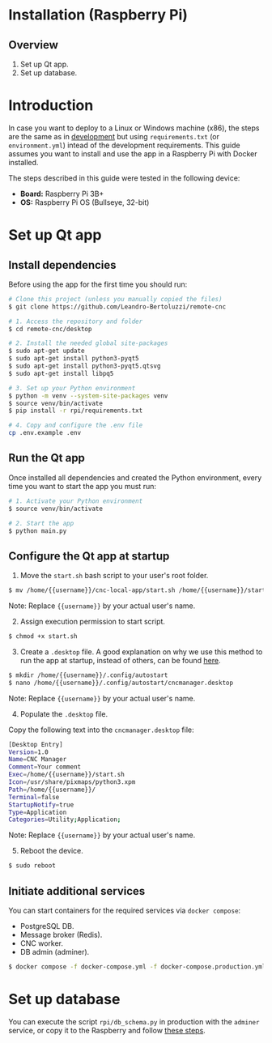 # Installation (Raspberry Pi)

## Overview

1. Set up Qt app.
1. Set up database.

# Introduction

In case you want to deploy to a Linux or Windows machine (x86), the steps are the same as in [development](./development.md) but using `requirements.txt` (or `environment.yml`) intead of the development requirements. This guide assumes you want to install and use the app in a Raspberry Pi with Docker installed.

The steps described in this guide were tested in the following device:
- **Board:** Raspberry Pi 3B+
- **OS:** Raspberry Pi OS (Bullseye, 32-bit)

# Set up Qt app

## Install dependencies

Before using the app for the first time you should run:

```bash
# Clone this project (unless you manually copied the files)
$ git clone https://github.com/Leandro-Bertoluzzi/remote-cnc

# 1. Access the repository and folder
$ cd remote-cnc/desktop

# 2. Install the needed global site-packages
$ sudo apt-get update
$ sudo apt-get install python3-pyqt5
$ sudo apt-get install python3-pyqt5.qtsvg
$ sudo apt-get install libpq5

# 3. Set up your Python environment
$ python -m venv --system-site-packages venv
$ source venv/bin/activate
$ pip install -r rpi/requirements.txt

# 4. Copy and configure the .env file
cp .env.example .env
```

## Run the Qt app

Once installed all dependencies and created the Python environment, every time you want to start the app you must run:

```bash
# 1. Activate your Python environment
$ source venv/bin/activate

# 2. Start the app
$ python main.py
```

## Configure the Qt app at startup

1. Move the `start.sh` bash script to your user's root folder.

```bash
$ mv /home/{{username}}/cnc-local-app/start.sh /home/{{username}}/start.sh
```
Note: Replace `{{username}}` by your actual user's name.

2. Assign execution permission to start script.

```bash
$ chmod +x start.sh
```

3. Create a `.desktop` file. A good explanation on why we use this method to run the app at startup, instead of others, can be found [here](https://learn.sparkfun.com/tutorials/how-to-run-a-raspberry-pi-program-on-startup/all).

```bash
$ mkdir /home/{{username}}/.config/autostart
$ nano /home/{{username}}/.config/autostart/cncmanager.desktop
```
Note: Replace `{{username}}` by your actual user's name.

4. Populate the `.desktop` file.

Copy the following text into the `cncmanager.desktop` file:

```bash
[Desktop Entry]
Version=1.0
Name=CNC Manager
Comment=Your comment
Exec=/home/{{username}}/start.sh
Icon=/usr/share/pixmaps/python3.xpm
Path=/home/{{username}}/
Terminal=false
StartupNotify=true
Type=Application
Categories=Utility;Application;
```
Note: Replace `{{username}}` by your actual user's name.

5. Reboot the device.

```bash
$ sudo reboot
```

## Initiate additional services

You can start containers for the required services via `docker compose`:
- PostgreSQL DB.
- Message broker (Redis).
- CNC worker.
- DB admin (adminer).

```bash
$ docker compose -f docker-compose.yml -f docker-compose.production.yml up -d
```

# Set up database

You can execute the script `rpi/db_schema.py` in production with the `adminer` service, or copy it to the Raspberry and follow [these steps](../../rpi/db-management.md#execute-a-sql-script).
